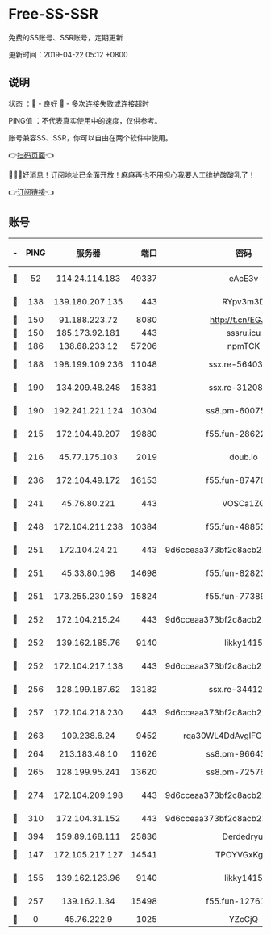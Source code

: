 # Free-SS-SSR

免费的SS账号、SSR账号，定期更新

更新时间：2019-04-22 05:12 +0800

## 说明

状态     ：🙂 - 良好 🙁 - 多次连接失败或连接超时

PING值   ：不代表真实使用中的速度，仅供参考。

账号兼容SS、SSR，你可以自由在两个软件中使用。

👉[扫码页面](https://liesauer.github.io/Free-SS-SSR/)👈

🎉🎉🎉好消息！订阅地址已全面开放！麻麻再也不用担心我要人工维护酸酸乳了！

👉[订阅链接](https://www.liesauer.net/yogurt/subscribe?ACCESS_TOKEN=DAYxR3mMaZAsaqUb)👈

## 账号

|-|PING|服务器|端口|密码|加密方式|区域|
|:----:|:----:|:-----:|-----:|:----:|:----:|:----:|
|🙂|52|114.24.114.183|49337|eAcE3v|chacha20-ietf|TW|
|🙂|138|139.180.207.135|443|RYpv3m3D|aes-256-cfb|JP|
|🙂|150|91.188.223.72|8080|http://t.cn/EGJIyrl|rc4-md5|RU|
|🙂|150|185.173.92.181|443|sssru.icu|rc4-md5|RU|
|🙂|186|138.68.233.12|57206|npmTCK|rc4-md5|US|
|🙂|188|198.199.109.236|11048|ssx.re-56403118|aes-256-cfb|US|
|🙂|190|134.209.48.248|15381|ssx.re-31208533|aes-256-cfb|US|
|🙂|190|192.241.221.124|10304|ss8.pm-60075022|aes-256-cfb|US|
|🙂|215|172.104.49.207|19880|f55.fun-28622670|aes-256-cfb|SG|
|🙂|216|45.77.175.103|2019|doub.io|aes-128-ctr|SG|
|🙂|236|172.104.49.172|16153|f55.fun-87476561|aes-256-cfb|SG|
|🙂|241|45.76.80.221|443|VOSCa1ZG|aes-256-cfb|DE|
|🙂|248|172.104.211.238|10384|f55.fun-48853529|aes-256-cfb|US|
|🙂|251|172.104.24.21|443|9d6cceaa373bf2c8acb22e60b6a58be6|aes-256-cfb|US|
|🙂|251|45.33.80.198|14698|f55.fun-82823193|aes-256-cfb|US|
|🙂|251|173.255.230.159|15824|f55.fun-77389160|aes-256-cfb|US|
|🙂|252|172.104.215.24|443|9d6cceaa373bf2c8acb22e60b6a58be6|aes-256-cfb|US|
|🙂|252|139.162.185.76|9140|likky1415|aes-256-cfb|DE|
|🙂|252|172.104.217.138|443|9d6cceaa373bf2c8acb22e60b6a58be6|aes-256-cfb|US|
|🙂|256|128.199.187.62|13182|ssx.re-34412069|aes-256-cfb|SG|
|🙂|257|172.104.218.230|443|9d6cceaa373bf2c8acb22e60b6a58be6|aes-256-cfb|US|
|🙂|263|109.238.6.24|9452|rqa30WL4DdAvgIFG6Fs3znzTa|aes-256-cfb|FR|
|🙂|264|213.183.48.10|11626|ss8.pm-96643896|rc4-md5|RU|
|🙂|265|128.199.95.241|13620|ss8.pm-72576399|aes-256-cfb|SG|
|🙂|274|172.104.209.198|443|9d6cceaa373bf2c8acb22e60b6a58be6|aes-256-cfb|US|
|🙂|310|172.104.31.152|443|9d6cceaa373bf2c8acb22e60b6a58be6|aes-256-cfb|US|
|🙂|394|159.89.168.111|25836|Derdedryuj|chacha20|IN|
|🙂|147|172.105.217.127|14541|TPOYVGxKglpi|aes-256-cfb|JP|
|🙂|155|139.162.123.96|9140|likky1415|aes-256-cfb|JP|
|🙁|257|139.162.1.34|15498|f55.fun-12761038|aes-256-cfb|SG|
|🙁|0|45.76.222.9|1025|YZcCjQ|rc4-md5|JP|

